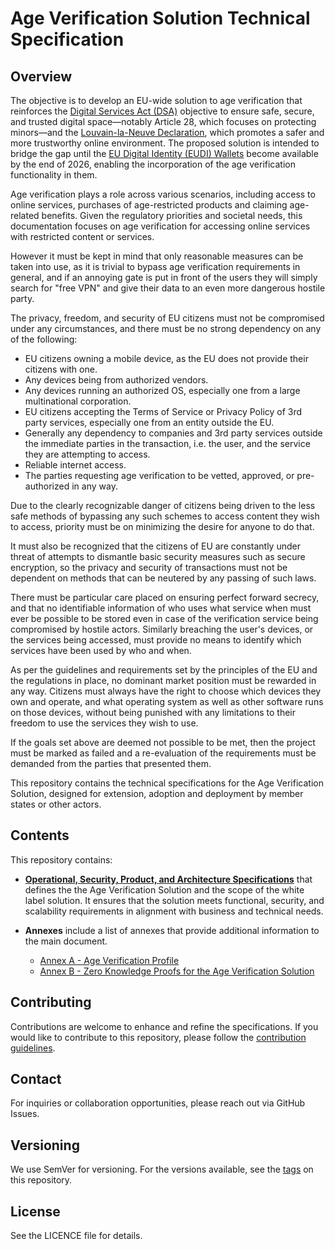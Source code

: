 # Age Verification Solution Technical Specification

## Overview
The objective is to develop an EU-wide solution to age verification that reinforces the [Digital Services Act (DSA)](https://eur-lex.europa.eu/eli/reg/2022/2065) objective to ensure safe, secure, and trusted digital space—notably Article 28, which focuses on protecting minors—and the [Louvain-la-Neuve Declaration](https://bosa.belgium.be/sites/default/files/content/documents/LLN%20Declaration%20-%20Informal%20Telecom%20Council%20-%20v.12.04.2024.pdf ), which promotes a safer and more trustworthy online environment. The proposed solution is intended to bridge the gap until the [EU Digital Identity (EUDI) Wallets](https://ec.europa.eu/digital-building-blocks/sites/display/EUDIGITALIDENTITYWALLET/EU+Digital+Identity+Wallet+Home) become available by the end of 2026, enabling the incorporation of the age verification functionality in them.

Age verification plays a role across various scenarios, including access to online services, purchases of age-restricted products and claiming age-related benefits. Given the regulatory priorities and societal needs, this documentation focuses on age verification for accessing online services with restricted content or services.

However it must be kept in mind that only reasonable measures can be taken into use, as it is trivial to bypass age verification requirements in general, and if an annoying gate is put in front of the users they will simply search for "free VPN" and give their data to an even more dangerous hostile party.

The privacy, freedom, and security of EU citizens must not be compromised under any circumstances, and there must be no strong dependency on any of the following:

- EU citizens owning a mobile device, as the EU does not provide their citizens with one.
- Any devices being from authorized vendors.
- Any devices running an authorized OS, especially one from a large multinational corporation.
- EU citizens accepting the Terms of Service or Privacy Policy of 3rd party services, especially one from an entity outside the EU.
- Generally any dependency to companies and 3rd party services outside the immediate parties in the transaction, i.e. the user, and the service they are attempting to access.
- Reliable internet access.
- The parties requesting age verification to be vetted, approved, or pre-authorized in any way.

Due to the clearly recognizable danger of citizens being driven to the less safe methods of bypassing any such schemes to access content they wish to access, priority must be on minimizing the desire for anyone to do that.

It must also be recognized that the citizens of EU are constantly under threat of attempts to dismantle basic security measures such as secure encryption, so the privacy and security of transactions must not be dependent on methods that can be neutered by any passing of such laws.

There must be particular care placed on ensuring perfect forward secrecy, and that no identifiable information of who uses what service when must ever be possible to be stored even in case of the verification service being compromised by hostile actors. Similarly breaching the user's devices, or the services being accessed, must provide no means to identify which services have been used by who and when.

As per the guidelines and requirements set by the principles of the EU and the regulations in place, no dominant market position must be rewarded in any way. Citizens must always have the right to choose which devices they own and operate, and what operating system as well as other software runs on those devices, without being punished with any limitations to their freedom to use the services they wish to use.

If the goals set above are deemed not possible to be met, then the project must be marked as failed and a re-evaluation of the requirements must be demanded from the parties that presented them.

This repository contains the technical specifications for the Age Verification Solution, designed for extension, adoption and deployment by member states or other actors. 


## Contents

This repository contains:

- **[Operational, Security, Product, and Architecture Specifications](docs/architecture-and-technical-specifications.md)** that defines the the Age Verification Solution and the scope of the white label solution. It ensures that the solution meets functional, security, and scalability requirements in alignment with business and technical needs.

- **Annexes** include a list of annexes that provide additional information to the main document.
  - [Annex A - Age Verification Profile](docs/annexes/annex-A/annex-A-av-profile.md)
  - [Annex B - Zero Knowledge Proofs for the Age Verification Solution](docs/annexes/annex-B/annex-B-zkp.md)

## Contributing
Contributions are welcome to enhance and refine the specifications. If you would like to contribute to this repository, please follow the [contribution guidelines](CONTRIBUTING.md).

## Contact
For inquiries or collaboration opportunities, please reach out via GitHub Issues.

## Versioning
We use SemVer for versioning. For the versions available, see the [tags](https://github.com/eu-digital-identity-wallet/av-doc-technical-specification/tags) on this repository.

## License
See the LICENCE file for details.
